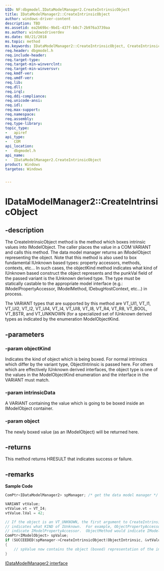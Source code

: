 ```yaml
---
UID: NF:dbgmodel.IDataModelManager2.CreateIntrinsicObject
title: IDataModelManager2::CreateIntrinsicObject
author: windows-driver-content
description: TBD
ms.assetid: ea2b69bc-9bd1-437f-b8c7-2b976a3739aa
ms.author: windowsdriverdev
ms.date: 08/21/2018
ms.topic: method
ms.keywords: IDataModelManager2::CreateIntrinsicObject, CreateIntrinsicObject, IDataModelManager2.CreateIntrinsicObject, IDataModelManager2::CreateIntrinsicObject, IDataModelManager2.CreateIntrinsicObject
req.header: dbgmodel.h
req.include-header:
req.target-type:
req.target-min-winverclnt:
req.target-min-winversvr:
req.kmdf-ver:
req.umdf-ver:
req.lib:
req.dll:
req.irql: 
req.ddi-compliance:
req.unicode-ansi:
req.idl:
req.max-support:
req.namespace:
req.assembly:
req.type-library: 
topic_type: 
-	apiref
api_type: 
-	COM
api_location: 
-	dbgmodel.h
api_name: 
-	IDataModelManager2.CreateIntrinsicObject
product: Windows
targetos: Windows


---
```


# IDataModelManager2::CreateIntrinsicObject


## -description


The CreateIntrinsicObject method is the method which boxes intrinsic values into IModelObject. The caller places the value in a COM VARIANT and calls this method. The data model manager returns an IModelObject representing the object. Note that this method is also used to box fundamental IUnknown based types: property accessors, methods, contexts, etc... In such cases, the objectKind method indicates what kind of IUnknown based construct the object represents and the punkVal field of the passed variant is the IUnknown derived type. The type must be statically castable to the appropriate model interface (e.g.: IModelPropertyAccessor, IModelMethod, IDebugHostContext, etc...) in process. 

The VARIANT types that are supported by this method are VT_UI1, VT_I1, VT_UI2, VT_I2, VT_UI4, VT_I4, VT_UI8, VT_I8, VT_R4, VT_R8, VT_BOOL, VT_BSTR, and VT_UNKNOWN (for a specialized set of IUnknown derived types as indicated by the enumeration ModelObjectKind. 


## -parameters

### -param objectKind

Indicates the kind of object which is being boxed. For normal intrinsics which differ by the variant type, ObjectIntrinsic is passed here. For others which are effectively IUnknown derived interfaces, the object type is one of the values in the ModelObjectKind enumeration and the interface in the VARIANT must match.


### -param intrinsicData
A VARIANT containing the value which is going to be boxed inside an IModelObject container.

### -param object
The newly boxed value (as an IModelObject) will be returned here.


## -returns

This method returns HRESULT that indicates success or failure.

## -remarks

**Sample Code**

```cpp
ComPtr<IDataModelManager2> spManager; /* get the data model manager */

VARIANT vtValue;
vtValue.vt = VT_I4;
vtValue.lVal = 42;

// If the object is an VT_UNKNOWN, the first argument to CreateIntrinsicObject
// indicates what KIND of IUnknown.  For example, ObjectPropertyAccessor would 
// indicate IModelPropertyAccessor.  ObjectMethod would indicate IModelMethod, etc...
ComPtr<IModelObject> spValue;
if (SUCCEEDED(spManager->CreateIntrinsicObject(ObjectIntrinsic, &vtValue, &spValue)))
{
    // spValue now contains the object (boxed) representation of the int value 42.
}
```


[IDataModelManager2 interface](nn-dbgmodel-idatamodelmanager2.md)